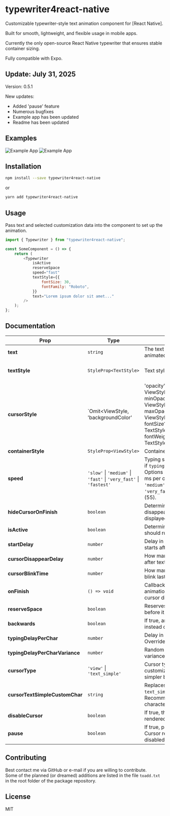 # typewriter4react-native

Customizable typewriter-style text animation component for [React Native].

Built for smooth, lightweight, and flexible usage in mobile apps.

Currently the only open-source React Native typewriter that ensures stable container sizing.

Fully compatible with Expo.

## Update: July 31, 2025

Version: 0.5.1

New updates:

- Added 'pause' feature
- Numerous bugfixes
- Example app has been updated
- Readme has been updated

## Examples

![Example App](https://github-production-user-asset-6210df.s3.amazonaws.com/66899019/483981355-1c8e0d29-88d2-449f-8807-d73aa753102a.gif?X-Amz-Algorithm=AWS4-HMAC-SHA256&X-Amz-Credential=AKIAVCODYLSA53PQK4ZA%2F20250831%2Fus-east-1%2Fs3%2Faws4_request&X-Amz-Date=20250831T171207Z&X-Amz-Expires=300&X-Amz-Signature=f534b8467c8b85a19ee477e4cc6cb4e84a4ca32d9aec3d1c0857381a26442e81&X-Amz-SignedHeaders=host)
![Example App](https://github-production-user-asset-6210df.s3.amazonaws.com/66899019/483981368-6f6a1310-fc74-421a-a5b4-42a55d317b9e.gif?X-Amz-Algorithm=AWS4-HMAC-SHA256&X-Amz-Credential=AKIAVCODYLSA53PQK4ZA%2F20250831%2Fus-east-1%2Fs3%2Faws4_request&X-Amz-Date=20250831T171439Z&X-Amz-Expires=300&X-Amz-Signature=02b56ff25e038d65b1c434c2169d6fa249acb36ee9fd124dd643336198f6eff6&X-Amz-SignedHeaders=host)

## Installation

```bash
npm install --save typewriter4react-native
```

or

```bash
yarn add typewriter4react-native
```

## Usage

Pass text and selected customization data into the component to set up the animation.

```javascript
import { Typewriter } from "typewriter4react-native";

const SomeComponent = () => {
    return (
        <Typewriter
            isActive
            reserveSpace
            speed="fast"
            textStyle={{
                fontSize: 30,
                fontFamily: "Roboto",
            }}
            text="Lorem ipsum dolor sit amet..."
        />
    );
};
```

## Documentation

| Prop                           | Type                                                                                                                                                                                                                                        | Description                                                                                                                                                                                                                                               | Default                                                                                                                                       |
| ------------------------------ | ------------------------------------------------------------------------------------------------------------------------------------------------------------------------------------------------------------------------------------------- | --------------------------------------------------------------------------------------------------------------------------------------------------------------------------------------------------------------------------------------------------------- | --------------------------------------------------------------------------------------------------------------------------------------------- |
| **text**                       | `string`                                                                                                                                                                                                                                    | The text string that is to be animated.                                                                                                                                                                                                                     | —                                                                                                                                             |
| **textStyle**                  | `StyleProp<TextStyle>`                                                                                                                                                                                                                      | Text style.                                                                                                                                                                                                                                               | `{ fontSize: DEFAULT_FONTSIZE_VALUE, color: 'black', flexWrap: 'wrap' }`                                                                      |
| **cursorStyle**                | `Omit<ViewStyle, 'backgroundColor' | 'opacity'> & { color?: ViewStyle['backgroundColor']; minOpacity?: ViewStyle['opacity']; maxOpacity?: ViewStyle['opacity']; fontSize?: TextStyle['fontSize']; fontWeight?: TextStyle['fontWeight']; }` | Cursor style. Size/position are derived from the font size by default (unless explicit values are stated). Opacity is controlled by `minOpacity` & `maxOpacity`.                                                                                             | `{ height: fontSize * 0.6, width: fontSize * 0.1, minOpacity: 0, maxOpacity: 1, transform: [{ translateX: fontSize / 3 }, { scale: 1.75 }] }` |
| **containerStyle**             | `StyleProp<ViewStyle>`                                                                                                                                                                                                                      | Container style.                                                                                                                                                                                                                                          | —                                                                                                                                             |
| **speed**                      | `'slow'` &#124; `'medium'` &#124; `'fast'` &#124; `'very_fast'` &#124; `'fastest'`                                                                                                                  | Typing speed presets. Ignored if `typingDelayPerChar` is set. Options (equivalent values in ms per char): `'slow'` (150), `'medium'` (125), `'fast'` (100), `'very_fast'` (75), `'fastest'` (55).                                                          | `'fast'`                                                                                                                                      |
| **hideCursorOnFinish**         | `boolean`                                                                                                                                                                                                                                   | Determines if the cursor disappears after the text is displayed.                                                                                                                                                                                            | `true`                                                                                                                                        |
| **isActive**                   | `boolean`                                                                                                                                                                                                                                   | Determines if the animation should run.                                                                                                                                                                                                                     | `true`                                                                                                                                        |
| **startDelay**                 | `number`                                                                                                                                                                                                                                    | Delay in ms before animation starts after activation.                                                                                                                                                                                                     | —                                                                                                                                             |
| **cursorDisappearDelay**       | `number`                                                                                                                                                                                                                                    | How many ms the cursor stays after text is displayed.                                                                                                                                                                                                     | —                                                                                                                                             |
| **cursorBlinkTime**            | `number`                                                                                                                                                                                                                                    | How many ms a single cursor blink lasts.                                                                                                                                                                                                                  | `200`                                                                                                                                         |
| **onFinish**                   | `() => void`                                                                                                                                                                                                                                | Callback when typing animation finishes (before cursor disappears).                                                                                                                                                                                        | —                                                                                                                                             |
| **reserveSpace**               | `boolean`                                                                                                                                                                                                                                   | Reserves space for the text before it appears.                                                                                                                                                                                                            | `true`                                                                                                                                        |
| **backwards**                  | `boolean`                                                                                                                                                                                                                                   | If true, animation erases text instead of typing it.                                                                                                                                                                                                      | —                                                                                                                                             |
| **typingDelayPerChar**         | `number`                                                                                                                                                                                                                                    | Delay in ms per character. Overrides `speed`.                                                                                                                                                                                                             | Derived from `speed`                                                                                                                          |
| **typingDelayPerCharVariance** | `number`                                                                                                                                                                                                                                    | Random additional delay variance per character.                                                                                                                                                                                                           | `100`                                                                                                                                         |
| **cursorType**                 | `'view'` &#124; `'text_simple'`                                                                                                                                                                                                             | Cursor type. `'view'` is customizable; `'text_simple'` is simpler but more limited.                                                                                                                                                                        | `'view'`                                                                                                                                      |
| **cursorTextSimpleCustomChar** | `string`                                                                                                                                                                                                                                    | Replaces the &#124; string in `text_simple` cursor. Recommended single character.                                                                                                                                                                             | —                                                                                                                                             |
| **disableCursor**              | `boolean`                                                                                                                                                                                                                                   | If true, the cursor isn't rendered.                                                                                                                                                                                                                        | `false`                                                                                                                                       |
| **pause** | `boolean` | If true, pauses writing text. Cursor remains (if not disabled). | —     |

## Contributing

Best contact me via GitHub or e-mail if you are willing to contribute.  \
Some of the planned (or dreamed) additions are listed in the file `toadd.txt` in the root folder of the package repository.

## License

MIT
